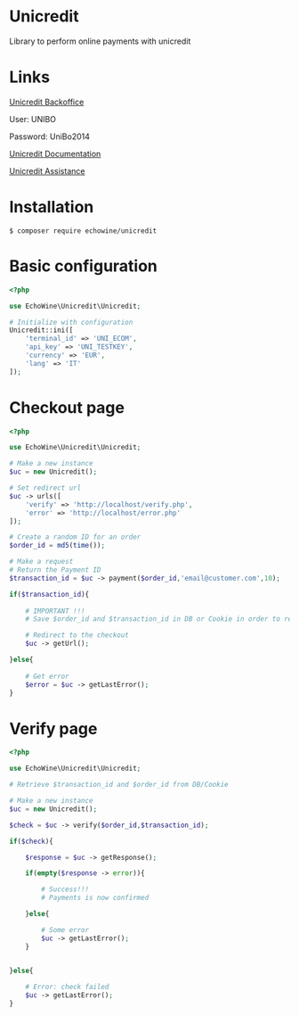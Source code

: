 # Unicredit
Library to perform online payments with unicredit

# Links
[Unicredit Backoffice](https://testeps.netswgroup.it/UNI_CG_BO_WEB/app/login/show)

User: UNIBO

Password: UniBo2014

[Unicredit Documentation](https://testeps.netswgroup.it/UNI_CG_BRANDING/UNI/doc/api_manual.pdf)

[Unicredit Assistance](https://trasparenza.unicredit.it/pdfprod/GP49-PAGAMENTI-ELETTRONICI--SERVIZIO-PAGONLINE-CARTE_IT.pdf)


# Installation
```
$ composer require echowine/unicredit
```

# Basic configuration

```php
<?php

use EchoWine\Unicredit\Unicredit;

# Initialize with configuration
Unicredit::ini([
    'terminal_id' => 'UNI_ECOM',
    'api_key' => 'UNI_TESTKEY',
    'currency' => 'EUR',
    'lang' => 'IT'
]);
```


# Checkout page

```php
<?php

use EchoWine\Unicredit\Unicredit;

# Make a new instance
$uc = new Unicredit();

# Set redirect url
$uc -> urls([
    'verify' => 'http://localhost/verify.php',
    'error' => 'http://localhost/error.php'
]);

# Create a random ID for an order
$order_id = md5(time());

# Make a request
# Return the Payment ID
$transaction_id = $uc -> payment($order_id,'email@customer.com',10);

if($transaction_id){
    
    # IMPORTANT !!!    
    # Save $order_id and $transaction_id in DB or Cookie in order to retrieve in the next page

    # Redirect to the checkout
    $uc -> getUrl();

}else{
	
    # Get error
    $error = $uc -> getLastError();
}

```


# Verify page

```php
<?php

use EchoWine\Unicredit\Unicredit;

# Retrieve $transaction_id and $order_id from DB/Cookie

# Make a new instance
$uc = new Unicredit();

$check = $uc -> verify($order_id,$transaction_id);

if($check){

    $response = $uc -> getResponse();

    if(empty($response -> error)){

        # Success!!!
        # Payments is now confirmed

    }else{

        # Some error
        $uc -> getLastError();
    }


}else{
    
    # Error: check failed
    $uc -> getLastError();
}


```
